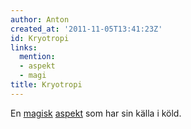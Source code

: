 ```yaml
---
author: Anton
created_at: '2011-11-05T13:41:23Z'
id: Kryotropi
links:
  mention:
  - aspekt
  - magi
title: Kryotropi
---
```


En [magisk][] [aspekt] som har sin källa i köld.

  [magisk]: magi
  [aspekt]: aspekt

